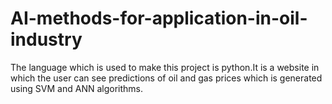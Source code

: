 # AI-methods-for-application-in-oil-industry
The language which is used to make this project is python.It is a website in which the user can see predictions of oil and gas prices which is generated using SVM and ANN algorithms.
